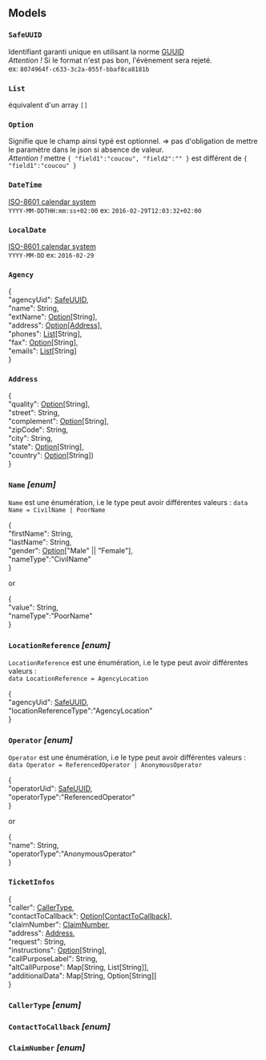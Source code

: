 ## Models

### `SafeUUID`

Identifiant garanti unique en utilisant la norme [GUUID](https://fr.wikipedia.org/wiki/Globally_Unique_Identifier)  
*Attention !* Si le format n'est pas bon, l'évènement sera rejeté.  
ex: `8074964f-c633-3c2a-055f-bbaf8ca8181b`

### `List`

équivalent d'un array `[]`

### `Option`

Signifie que le champ ainsi typé est optionnel. 
=> pas d'obligation de mettre le paramètre dans le json si absence de valeur.  
*Attention !* mettre `{ "field1":"coucou", "field2":"" }` est différent de `{ "field1":"coucou" }`

### `DateTime`

[ISO-8601 calendar system](https://fr.wikipedia.org/wiki/ISO_8601)  
`YYYY-MM-DDTHH:mm:ss+02:00` ex: `2016-02-29T12:03:32+02:00`

### `LocalDate` 

[ISO-8601 calendar system](https://fr.wikipedia.org/wiki/ISO_8601)  
`YYYY-MM-DD` ex: `2016-02-29`

### `Agency`

{  
  "agencyUid": [SafeUUID](https://github.com/PerformanceIMMO/documentation/blob/master/Models.md#safeuuid),  
  "name": String,  
  "extName": [Option](https://github.com/PerformanceIMMO/documentation/blob/master/Models.md#option)[String],  
  "address": [Option](https://github.com/PerformanceIMMO/documentation/blob/master/Models.md#option)[[Address]](https://github.com/PerformanceIMMO/documentation/blob/master/Models.md#address),  
  "phones": [List](https://github.com/PerformanceIMMO/documentation/blob/master/Models.md#list)[String],  
  "fax": [Option](https://github.com/PerformanceIMMO/documentation/blob/master/Models.md#option)[String],  
  "emails": [List](https://github.com/PerformanceIMMO/documentation/blob/master/Models.md#list)[String]  
}  

### `Address`

{  
  "quality": [Option](https://github.com/PerformanceIMMO/documentation/blob/master/Models.md#option)[String],  
  "street": String,  
  "complement": [Option](https://github.com/PerformanceIMMO/documentation/blob/master/Models.md#option)[String],  
  "zipCode": String,  
  "city": String,  
  "state": [Option](https://github.com/PerformanceIMMO/documentation/blob/master/Models.md#option)[String],  
  "country": [Option](https://github.com/PerformanceIMMO/documentation/blob/master/Models.md#option)[String])  
}  

### `Name` *[enum]*
`Name` est une énumération, i.e le type peut avoir différentes valeurs : `data Name = CivilName | PoorName` 

{  
  "firstName": String,  
  "lastName": String,  
  "gender": [Option](https://github.com/PerformanceIMMO/documentation/blob/master/Models.md#option)["Male" || "Female"],  
  "nameType":"CivilName"  
}  

or

{  
  "value": String,  
  "nameType":"PoorName"  
}  

### `LocationReference` *[enum]*
`LocationReference` est une énumération, i.e le type peut avoir différentes valeurs :  
`data LocationReference = AgencyLocation`

{  
  "agencyUid": [SafeUUID](https://github.com/PerformanceIMMO/documentation/blob/master/Models.md#safeuuid),  
  "locationReferenceType":"AgencyLocation"  
}  

### `Operator` *[enum]*
`Operator` est une énumération, i.e le type peut avoir différentes valeurs :  
`data Operator = ReferencedOperator | AnonymousOperator`

{  
  "operatorUid": [SafeUUID](https://github.com/PerformanceIMMO/documentation/blob/master/Models.md#safeuuid),  
  "operatorType":"ReferencedOperator"  
}  

or

{  
  "name": String,  
  "operatorType":"AnonymousOperator"  
}  

### `TicketInfos`

{  
  "caller": [CallerType](https://github.com/PerformanceIMMO/documentation/blob/master/Models.md#callertype-enum),  
  "contactToCallback": [Option](https://github.com/PerformanceIMMO/documentation/blob/master/Models.md#option)[[ContactToCallback]](https://github.com/PerformanceIMMO/documentation/blob/master/Models.md#contacttocallback-enum),  
  "claimNumber": [ClaimNumber](https://github.com/PerformanceIMMO/documentation/blob/master/Models.md#claimnumber-enum),  
  "address": [Address](https://github.com/PerformanceIMMO/documentation/blob/master/Models.md#address),  
  "request": String,  
  "instructions": [Option](https://github.com/PerformanceIMMO/documentation/blob/master/Models.md#option)[String],  
  "callPurposeLabel": String,  
  "altCallPurpose": Map[String, List[String]],  
  "additionalData": Map[String, Option[String]]  
}  

### `CallerType` *[enum]*

### `ContactToCallback` *[enum]*

### `ClaimNumber` *[enum]*
